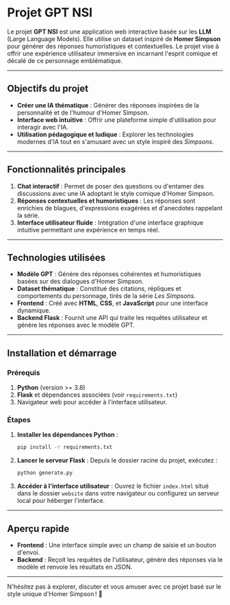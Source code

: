 # Projet GPT NSI

Le projet **GPT NSI** est une application web interactive basée sur les **LLM** (Large Language Models). Elle utilise un dataset inspiré de **Homer Simpson** pour générer des réponses humoristiques et contextuelles. Le projet vise à offrir une expérience utilisateur immersive en incarnant l'esprit comique et décalé de ce personnage emblématique.

---

## Objectifs du projet

- **Créer une IA thématique** : Générer des réponses inspirées de la personnalité et de l'humour d'Homer Simpson.
- **Interface web intuitive** : Offrir une plateforme simple d'utilisation pour interagir avec l'IA.
- **Utilisation pédagogique et ludique** : Explorer les technologies modernes d'IA tout en s'amusant avec un style inspiré des *Simpsons*.

---

## Fonctionnalités principales

1. **Chat interactif** : Permet de poser des questions ou d'entamer des discussions avec une IA adoptant le style comique d'Homer Simpson.
2. **Réponses contextuelles et humoristiques** : Les réponses sont enrichies de blagues, d'expressions exagérées et d'anecdotes rappelant la série.
3. **Interface utilisateur fluide** : Intégration d'une interface graphique intuitive permettant une expérience en temps réel.

---

## Technologies utilisées

- **Modèle GPT** : Génère des réponses cohérentes et humoristiques basées sur des dialogues d'Homer Simpson.
- **Dataset thématique** : Constitué des citations, répliques et comportements du personnage, tirés de la série *Les Simpsons*.
- **Frontend** : Créé avec **HTML**, **CSS**, et **JavaScript** pour une interface dynamique.
- **Backend Flask** : Fournit une API qui traite les requêtes utilisateur et génère les réponses avec le modèle GPT.

---

## Installation et démarrage

### Prérequis

1. **Python** (version >= 3.8)
2. **Flask** et dépendances associées (voir `requirements.txt`)
3. Navigateur web pour accéder à l'interface utilisateur.

### Étapes

1. **Installer les dépendances Python** :
   ```bash
   pip install -r requirements.txt
   ```

2. **Lancer le serveur Flask** :
   Depuis le dossier racine du projet, exécutez :
   ```bash
   python generate.py
   ```

3. **Accéder à l'interface utilisateur** :
   Ouvrez le fichier `index.html` situé dans le dossier `website` dans votre navigateur ou configurez un serveur local pour héberger l'interface.

---

## Aperçu rapide

- **Frontend** : Une interface simple avec un champ de saisie et un bouton d'envoi.
- **Backend** : Reçoit les requêtes de l'utilisateur, génère des réponses via le modèle et renvoie les résultats en JSON.

---

N'hésitez pas à explorer, discuter et vous amuser avec ce projet basé sur le style unique d'Homer Simpson ! 🍩
